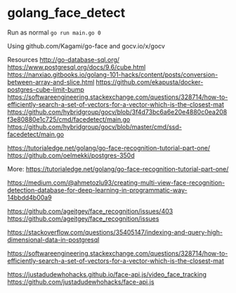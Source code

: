 # golang_face_detect  

Run as normal 
`go run main.go 0`

Using github.com/Kagami/go-face and gocv.io/x/gocv

Resources
http://go-database-sql.org/
https://www.postgresql.org/docs/9.6/cube.html
https://nanxiao.gitbooks.io/golang-101-hacks/content/posts/conversion-between-array-and-slice.html
https://github.com/ekapusta/docker-postgres-cube-limit-bump
https://softwareengineering.stackexchange.com/questions/328714/how-to-efficiently-search-a-set-of-vectors-for-a-vector-which-is-the-closest-mat
https://github.com/hybridgroup/gocv/blob/3f4d73bc6a6e20e4880c0ea208f3e80880e1c725/cmd/facedetect/main.go
https://github.com/hybridgroup/gocv/blob/master/cmd/ssd-facedetect/main.go

https://tutorialedge.net/golang/go-face-recognition-tutorial-part-one/
https://github.com/oelmekki/postgres-350d

More:
https://tutorialedge.net/golang/go-face-recognition-tutorial-part-one/

https://medium.com/@ahmetozlu93/creating-multi-view-face-recognition-detection-database-for-deep-learning-in-programmatic-way-14bbdd4b00a9

https://github.com/ageitgey/face_recognition/issues/403
https://github.com/ageitgey/face_recognition/issues

https://stackoverflow.com/questions/35405147/indexing-and-query-high-dimensional-data-in-postgresql

https://softwareengineering.stackexchange.com/questions/328714/how-to-efficiently-search-a-set-of-vectors-for-a-vector-which-is-the-closest-mat

https://justadudewhohacks.github.io/face-api.js/video_face_tracking
https://github.com/justadudewhohacks/face-api.js
